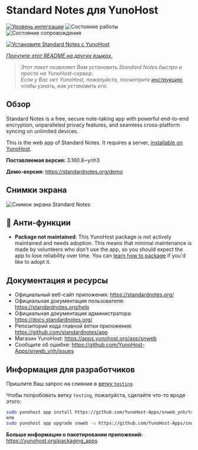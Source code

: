 <!--
Важно: этот README был автоматически сгенерирован <https://github.com/YunoHost/apps/tree/master/tools/readme_generator>
Он НЕ ДОЛЖЕН редактироваться вручную.
-->

# Standard Notes для YunoHost

[![Уровень интеграции](https://apps.yunohost.org/badge/integration/snweb)](https://ci-apps.yunohost.org/ci/apps/snweb/)
![Состояние работы](https://apps.yunohost.org/badge/state/snweb)
![Состояние сопровождения](https://apps.yunohost.org/badge/maintained/snweb)

[![Установите Standard Notes с YunoHost](https://install-app.yunohost.org/install-with-yunohost.svg)](https://install-app.yunohost.org/?app=snweb)

*[Прочтите этот README на других языках.](./ALL_README.md)*

> *Этот пакет позволяет Вам установить Standard Notes быстро и просто на YunoHost-сервер.*  
> *Если у Вас нет YunoHost, пожалуйста, посмотрите [инструкцию](https://yunohost.org/install), чтобы узнать, как установить его.*

## Обзор

Standard Notes is a free, secure note-taking app with powerful end-to-end encryption, unparalleled privacy features, and seamless cross-platform syncing on unlimited devices. 

This is the web app of Standard Notes. It requires a server, [installable on YunoHost](https://github.com/YunoHost-Apps/snserver_ynh).


**Поставляемая версия:** 3.160.8~ynh3

**Демо-версия:** <https://standardnotes.org/demo>

## Снимки экрана

![Снимок экрана Standard Notes](./doc/screenshots/standard_notes.png)

## :red_circle: Анти-функции

- **Package not maintained**: This YunoHost package is not actively maintained and needs adoption. This means that minimal maintenance is made by volunteers who don't use the app, so you should expect the app to lose reliability over time. You can [learn how to package](https://yunohost.org/packaging_apps_intro) if you'd like to adopt it.

## Документация и ресурсы

- Официальный веб-сайт приложения: <https://standardnotes.org/>
- Официальная документация пользователя: <https://standardnotes.org/help>
- Официальная документация администратора: <https://docs.standardnotes.org/>
- Репозиторий кода главной ветки приложения: <https://github.com/standardnotes/app>
- Магазин YunoHost: <https://apps.yunohost.org/app/snweb>
- Сообщите об ошибке: <https://github.com/YunoHost-Apps/snweb_ynh/issues>

## Информация для разработчиков

Пришлите Ваш запрос на слияние в [ветку `testing`](https://github.com/YunoHost-Apps/snweb_ynh/tree/testing).

Чтобы попробовать ветку `testing`, пожалуйста, сделайте что-то вроде этого:

```bash
sudo yunohost app install https://github.com/YunoHost-Apps/snweb_ynh/tree/testing --debug
или
sudo yunohost app upgrade snweb -u https://github.com/YunoHost-Apps/snweb_ynh/tree/testing --debug
```

**Больше информации о пакетировании приложений:** <https://yunohost.org/packaging_apps>
